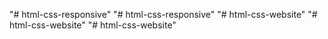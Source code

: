 "# html-css-responsive" 
"# html-css-responsive" 
"# html-css-website" 
"# html-css-website" 
"# html-css-website" 
